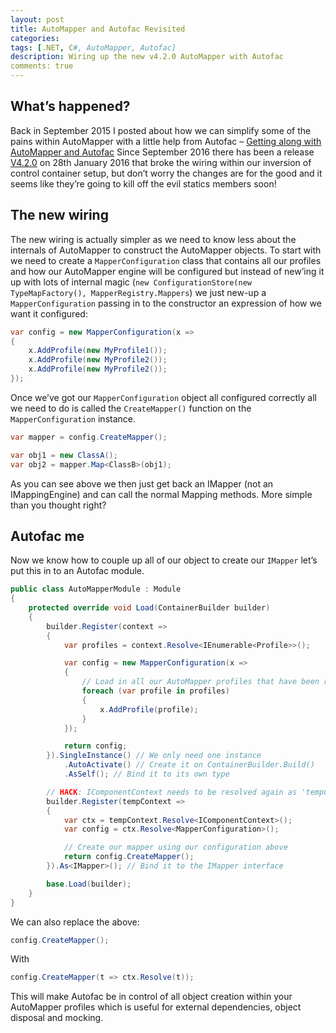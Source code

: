 ```yaml
---
layout: post
title: AutoMapper and Autofac Revisited
categories:
tags: [.NET, C#, AutoMapper, Autofac]
description: Wiring up the new v4.2.0 AutoMapper with Autofac
comments: true
---
```


## What’s happened?
Back in September 2015 I posted about how we can simplify some of the pains within AutoMapper with a little help from Autofac – [Getting along with AutoMapper and Autofac](/2015/09/14/getting-along-with-automapper-and-autofac.html)
Since September 2016 there has been a release [V4.2.0]( https://www.nuget.org/packages/AutoMapper/4.2.0) on 28th January 2016 that broke the wiring within our inversion of control container setup, but don’t worry the changes are for the good and it seems like they’re going to kill off the evil statics members soon!

## The new wiring
The new wiring is actually simpler as we need to know less about the internals of AutoMapper to construct the AutoMapper objects. To start with we need to create a `MapperConfiguration` class that contains all our profiles and how our AutoMapper engine will be configured but instead of new’ing it up with lots of internal magic (`new ConfigurationStore(new TypeMapFactory(), MapperRegistry.Mappers`) we just new-up a `MapperConfiguration` passing in to the constructor an expression of how we want it configured:

```csharp
var config = new MapperConfiguration(x =>
{
	x.AddProfile(new MyProfile1());
	x.AddProfile(new MyProfile2());
	x.AddProfile(new MyProfile2());
});
```
Once we’ve got our `MapperConfiguration` object all configured correctly all we need to do is called the `CreateMapper()` function on the `MapperConfiguration` instance.

```csharp
var mapper = config.CreateMapper();

var obj1 = new ClassA();
var obj2 = mapper.Map<ClassB>(obj1);
```
As you can see above we then just get back an IMapper (not an IMappingEngine) and can call the normal Mapping methods. More simple than you thought right?

## Autofac me
Now we know how to couple up all of our object to create our `IMapper` let’s put this in to an Autofac module.

```csharp
public class AutoMapperModule : Module
{
    protected override void Load(ContainerBuilder builder)
    {
        builder.Register(context =>
        {
            var profiles = context.Resolve<IEnumerable<Profile>>();

            var config = new MapperConfiguration(x =>
            {
            	// Load in all our AutoMapper profiles that have been registered
                foreach (var profile in profiles)
                {
                    x.AddProfile(profile);
                }
            });

            return config;
        }).SingleInstance() // We only need one instance
            .AutoActivate() // Create it on ContainerBuilder.Build()
            .AsSelf(); // Bind it to its own type

        // HACK: IComponentContext needs to be resolved again as 'tempContext' is only temporary. See http://stackoverflow.com/a/5386634/718053 
        builder.Register(tempContext =>
        {
            var ctx = tempContext.Resolve<IComponentContext>();
            var config = ctx.Resolve<MapperConfiguration>();

        	// Create our mapper using our configuration above
            return config.CreateMapper();
        }).As<IMapper>(); // Bind it to the IMapper interface

        base.Load(builder);
    }
}
```

We can also replace the above:

```csharp
config.CreateMapper();
```

With

```csharp
config.CreateMapper(t => ctx.Resolve(t));
```

This will make Autofac be in control of all object creation within your AutoMapper profiles which is useful for external dependencies, object disposal and mocking.
